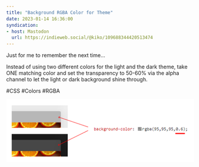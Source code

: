```yaml
---
title: "Background RGBA Color for Theme"
date: 2023-01-14 16:36:00
syndication: 
- host: Mastodon
  url: https://indieweb.social/@kiko/109688344420513474
---
```


Just for me to remember the next time...

Instead of using two different colors for the light and the dark theme, take ONE matching color and set the transparency to 50-60% via the alpha channel to let the light or dark background shine through.

#CSS #Colors #RGBA

![Background RGBA Color for Theme](images/01-14-background-rgba.png)